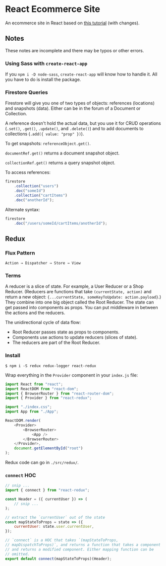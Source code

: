 # React Ecommerce Site

An ecommerce site in React based on [this tutorial](https://www.udemy.com/course/complete-react-developer-zero-to-mastery/) (with changes).

## Notes

These notes are incomplete and there may be typos or other errors.

### Using Sass with `create-react-app`

If you `npm i -D node-sass`, `create-react-app` will know how to handle it. All you have to do is install the package.

### Firestore Queries

Firestore will give you one of two types of objects: references (locations) and snapshots (data). Either can be in the forum of a Document or Collection.

A reference doesn't hold the actual data, but you use it for CRUD operations (`.set()`, `.get()`, `.update()`, and `.delete()`) and to add documents to collections (`.add({ value: "prop" })`).

To get snapshots: `referenceObject.get()`.

`documentRef.get()` returns a document snapshot object.

`collectionRef.get()` returns a query snapshot object.

To access references:

```javascript
firestore
    .collection("users")
    .doc("someId")
    .collection("cartItems")
    .doc("anotherId");
```

Alternate syntax:

```javascript
firestore
    .doc("/users/someId/cartItems/anotherId");
```

## Redux

### Flux Pattern

```text
Action → Dispatcher → Store → View
```

### Terms

A reducer is a slice of state. For example, a User Reducer or a Shop Reducer. (Reducers are functions that take `(currentState, action)` and return a new object: `{...currentState, someKeyToUpdate: action.payload}`.) They combine into one big object called the Root Reducer. The state can get passed into components as props. You can put middleware in between the actions and the reducers.

The unidirectional cycle of data flow:

- Root Reducer passes state as props to components.
- Components use actions to update reducers (slices of state).
- The reducers are part of the Root Reducer.

### Install

```text
$ npm i -S redux redux-logger react-redux
```

Wrap everything in the `Provider` component in your `index.js` file:

```javascript
import React from "react";
import ReactDOM from "react-dom";
import { BrowserRouter } from "react-router-dom";
import { Provider } from "react-redux";

import "./index.css";
import App from "./App";

ReactDOM.render(
    <Provider>
        <BrowserRouter>
            <App />
        </BrowserRouter>
    </Provider>,
    document.getElementById("root")
);
```

Redux code can go in `./src/redux/`.

### `connect` HOC

```javascript
// snip ...
import { connect } from "react-redux";

const Header = ({ currentUser }) => (
    // snip ...
);

// extract the `currentUser` out of the state
const mapStateToProps = state => ({
    currentUser: state.user.currentUser,
});

// `connect` is a HOC that takes `(mapStateToProps,
// mapDispatchToProps)`, and returns a function that takes a component
// and returns a modified component. Either mapping function can be
// omitted.
export default connect(mapStateToProps)(Header);
```
